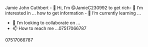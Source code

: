 Jamie John Cuthbert - 👋 Hi, I’m @JamieC230992
to get rich- 👀 I’m interested in ...
how to get information - 🌱 I’m currently learning ...
- 💞️ I’m looking to collaborate on ...
- 📫 How to reach me ...07517066787

<!---
JamieC230992/JamieC230992 is a ✨ special ✨ repository because its `README.md` (this file) appears on your GitHub profile.
You can click the Preview link to take a look at your changes.
--->
07517066787